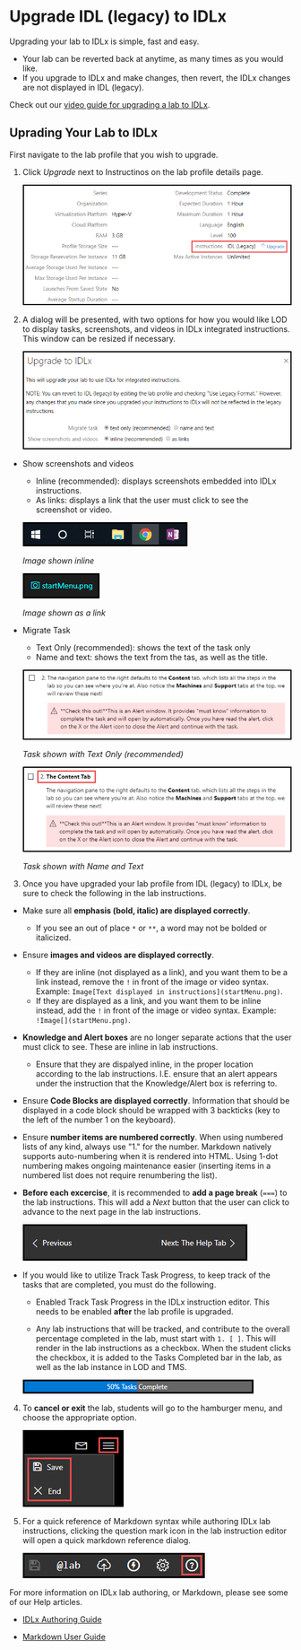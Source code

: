 # Upgrade IDL (legacy) to IDLx

Upgrading your lab to IDLx is simple, fast and easy. 

- Your lab can be reverted back at anytime, as many times as you would like. 
- If you upgrade to IDLx and make changes, then revert, the IDLx changes are not displayed in IDL (legacy).

Check out our [video guide for upgrading a lab to IDLx](https://www.youtube.com/watch?v=T3Pbgy_wviI).

## Uprading Your Lab to IDLx

First navigate to the lab profile that you wish to upgrade. 

1. Click _Upgrade_ next to Instructinos on the lab profile details page. 

    ![](images/upgrade-button.png)

1. A dialog will be presented, with two options for how you would like LOD to display tasks, screenshots, and videos in IDLx integrated instructions. This window can be resized if necessary. 

    ![](images/upgrade-dialog.png)


- Show screenshots and videos
    - Inline (recommended): displays screenshots embedded into IDLx instructions.
    - As links: displays a link that the user must click to see the screenshot or video.

    ![](images/start-menu.png)

    _Image shown inline_

    ![](images/displayed-as-link.png)

    _Image shown as a link_

- Migrate Task 
    - Text Only (recommended): shows the text of the task only
    - Name and text: shows the text from the tas, as well as the title.

    ![](images/tasks-without-name.png)

    _Task shown with Text Only (recommended)_

    ![](images/tasks-with-name.png)

    _Task shown with Name and Text_

3. Once you have upgraded your lab profile from IDL (legacy) to IDLx, be sure to check the following in the lab instructions. 

- Make sure all **emphasis (bold, italic) are displayed correctly**. 
    - If you see an out of place ```*``` or ```**```, a word may not be bolded or italicized. 

- Ensure **images and videos are displayed correctly**. 
    - If they are inline (not displayed as a link), and you want them to be a link instead, remove the ```!``` in front of the image or video syntax. Example: ```Image[Text displayed in instructions](startMenu.png)```.
    - If they are displayed as a link, and you want them to be inline instead, add the ```!``` in front of the image or video syntax. Example: ```!Image[](startMenu.png)```.

- **Knowledge and Alert boxes** are no longer separate actions that the user must click to see. These are inline in lab instructions. 
    - Ensure that they are dispalyed inline, in the proper location according to the lab instructions. I.E. ensure that an alert appears under the instruction that the Knowledge/Alert box is referring to. 

- Ensure **Code Blocks are displayed correctly**. Information that should be displayed in a code block should be wrapped with 3 backticks (key to the left of the number 1 on the keyboard).

- Ensure **number items are numbered correctly**. When using numbered lists of any kind, always use "1." for the number. Markdown natively supports auto-numbering when it is rendered into HTML. Using 1-dot numbering makes ongoing maintenance easier (inserting items in a numbered list does not require renumbering the list).

- **Before each excercise**, it is recommended to **add a page break** (```===```) to the lab instructions. This will add a _Next_ button that the user can click to advance to the next page in the lab instructions. 

    ![](images/next-and-previous-buttons.png)

- If you would like to utilize Track Task Progress, to keep track of the tasks that are completed, you must do the following. 

    - Enabled Track Task Progress in the IDLx instruction editor. This needs to be enabled **after** the lab profile is upgraded. 

    - Any lab instructions that will be tracked, and contribute to the overall percentage completed in the lab, must start with ```1. [ ]```. This will render in the lab instructions as a checkbox. When the student clicks the checkbox, it is added to the Tasks Completed bar in the lab, as well as the lab instance in LOD and TMS. 

    ![](images/tasks-complete.png)

4. To **cancel or exit** the lab, students will go to the hamburger menu, and choose the appropriate option. 

    ![](images/end-lab-button.png)

5. For a quick reference of Markdown syntax while authoring IDLx lab instructions, clicking the question mark icon in the lab instruction editor will open a quick markdown reference dialog. 

    ![](images/markdown-quick-reference-button.png)

For more information on IDLx lab authoring, or Markdown, please see some of our Help articles. 

- [IDLx Authoring Guide](https://docs.learnondemandsystems.com/guides/idl2/idlv2-authoring-guide-and-best-practice.md)

- [Markdown User Guide](https://docs.learnondemandsystems.com/guides/idl2/markdown-user-guide.md)
